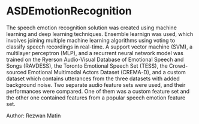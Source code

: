 # ASDEmotionRecognition

The speech emotion recognition solution was created using machine learning and deep learning techniques. Ensemble learnign was used, which involves joining multiple machine learning algorithms using voting to classify speech recordings in real-time. A support vector machine (SVM), a multilayer perceptron (MLP), and a recurrent neural network model was trained on the Ryerson Audio-Visual Database of Emotional Speech and Songs (RAVDESS), the Toronto Emotional Speech Set (TESS), the Crowd-sourced Emotional Multimodal Actors Dataset (CREMA-D), and a custom dataset which contains utterances from the three datasets with added background noise. Two separate audio feature sets were used, and their performances were compared. One of them was a custom feature set and the other one contained features from a popular speech emotion feature set.

Author: Rezwan Matin



